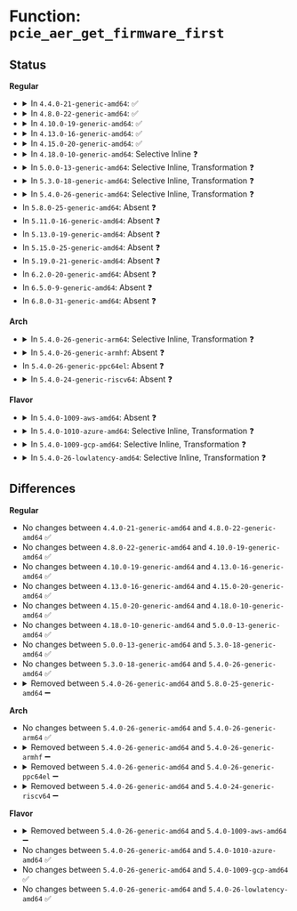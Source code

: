 # Function: <code>pcie_aer_get_firmware_first</code>

## Status
<b>Regular</b>
<ul>
<li>
<details>
<summary>In <code>4.4.0-21-generic-amd64</code>: ✅</summary>

```c
int pcie_aer_get_firmware_first(struct pci_dev * dev)
```

```json
{
  "name": "pcie_aer_get_firmware_first",
  "collision_type": "Unique Global",
  "inline_type": "No",
  "funcs": [
    {
      "addr": 18446744071583347872,
      "name": "pcie_aer_get_firmware_first",
      "external": true,
      "loc": "drivers/pci/pcie/aer/aerdrv_acpi.c:111",
      "file": "drivers/pci/pcie/aer/aerdrv_acpi.c",
      "inline": "seen, unknown",
      "caller_inline": [],
      "caller_func": [
        "drivers/pci/pcie/aer/aerdrv_core.c:pci_enable_pcie_error_reporting",
        "drivers/pci/pcie/aer/aerdrv_core.c:pci_disable_pcie_error_reporting"
      ]
    }
  ],
  "symbols": [
    {
      "addr": 18446744071583347872,
      "name": "pcie_aer_get_firmware_first",
      "section": ".text",
      "bind": "STB_GLOBAL",
      "size": 193
    }
  ]
}
```
</details>
</li>
<li>
<details>
<summary>In <code>4.8.0-22-generic-amd64</code>: ✅</summary>

```c
int pcie_aer_get_firmware_first(struct pci_dev * dev)
```

```json
{
  "name": "pcie_aer_get_firmware_first",
  "collision_type": "Unique Global",
  "inline_type": "No",
  "funcs": [
    {
      "addr": 18446744071583659808,
      "name": "pcie_aer_get_firmware_first",
      "external": true,
      "loc": "drivers/pci/pcie/aer/aerdrv_acpi.c:111",
      "file": "drivers/pci/pcie/aer/aerdrv_acpi.c",
      "inline": "seen, unknown",
      "caller_inline": [],
      "caller_func": [
        "drivers/pci/pcie/aer/aerdrv_core.c:pci_disable_pcie_error_reporting",
        "drivers/pci/pcie/aer/aerdrv_core.c:pci_enable_pcie_error_reporting"
      ]
    }
  ],
  "symbols": [
    {
      "addr": 18446744071583659808,
      "name": "pcie_aer_get_firmware_first",
      "section": ".text",
      "bind": "STB_GLOBAL",
      "size": 193
    }
  ]
}
```
</details>
</li>
<li>
<details>
<summary>In <code>4.10.0-19-generic-amd64</code>: ✅</summary>

```c
int pcie_aer_get_firmware_first(struct pci_dev * dev)
```

```json
{
  "name": "pcie_aer_get_firmware_first",
  "collision_type": "Unique Global",
  "inline_type": "No",
  "funcs": [
    {
      "addr": 18446744071583797376,
      "name": "pcie_aer_get_firmware_first",
      "external": true,
      "loc": "drivers/pci/pcie/aer/aerdrv_acpi.c:111",
      "file": "drivers/pci/pcie/aer/aerdrv_acpi.c",
      "inline": "seen, unknown",
      "caller_inline": [],
      "caller_func": [
        "drivers/pci/pcie/aer/aerdrv_core.c:pci_disable_pcie_error_reporting",
        "drivers/pci/pcie/aer/aerdrv_core.c:pci_enable_pcie_error_reporting"
      ]
    }
  ],
  "symbols": [
    {
      "addr": 18446744071583797376,
      "name": "pcie_aer_get_firmware_first",
      "section": ".text",
      "bind": "STB_GLOBAL",
      "size": 193
    }
  ]
}
```
</details>
</li>
<li>
<details>
<summary>In <code>4.13.0-16-generic-amd64</code>: ✅</summary>

```c
int pcie_aer_get_firmware_first(struct pci_dev * dev)
```

```json
{
  "name": "pcie_aer_get_firmware_first",
  "collision_type": "Unique Global",
  "inline_type": "No",
  "funcs": [
    {
      "addr": 18446744071583840384,
      "name": "pcie_aer_get_firmware_first",
      "external": true,
      "loc": "drivers/pci/pcie/aer/aerdrv_acpi.c:111",
      "file": "drivers/pci/pcie/aer/aerdrv_acpi.c",
      "inline": "seen, unknown",
      "caller_inline": [],
      "caller_func": [
        "drivers/pci/pcie/aer/aerdrv_core.c:pci_disable_pcie_error_reporting",
        "drivers/pci/pcie/aer/aerdrv_core.c:pci_enable_pcie_error_reporting"
      ]
    }
  ],
  "symbols": [
    {
      "addr": 18446744071583840384,
      "name": "pcie_aer_get_firmware_first",
      "section": ".text",
      "bind": "STB_GLOBAL",
      "size": 189
    }
  ]
}
```
</details>
</li>
<li>
<details>
<summary>In <code>4.15.0-20-generic-amd64</code>: ✅</summary>

```c
int pcie_aer_get_firmware_first(struct pci_dev * dev)
```

```json
{
  "name": "pcie_aer_get_firmware_first",
  "collision_type": "Unique Global",
  "inline_type": "No",
  "funcs": [
    {
      "addr": 18446744071584103104,
      "name": "pcie_aer_get_firmware_first",
      "external": true,
      "loc": "drivers/pci/pcie/aer/aerdrv_acpi.c:112",
      "file": "drivers/pci/pcie/aer/aerdrv_acpi.c",
      "inline": "seen, unknown",
      "caller_inline": [],
      "caller_func": [
        "drivers/pci/pcie/aer/aerdrv_core.c:pci_disable_pcie_error_reporting",
        "drivers/pci/pcie/aer/aerdrv_core.c:pci_enable_pcie_error_reporting",
        "drivers/pci/pcie/pcie-dpc.c:dpc_probe"
      ]
    }
  ],
  "symbols": [
    {
      "addr": 18446744071584103104,
      "name": "pcie_aer_get_firmware_first",
      "section": ".text",
      "bind": "STB_GLOBAL",
      "size": 189
    }
  ]
}
```
</details>
</li>
<li>
<details>
<summary>In <code>4.18.0-10-generic-amd64</code>: Selective Inline ❓</summary>

```c
int pcie_aer_get_firmware_first(struct pci_dev * dev)
```

```json
{
  "name": "pcie_aer_get_firmware_first",
  "collision_type": "Unique Global",
  "inline_type": "Selective",
  "funcs": [
    {
      "addr": 18446744071584299237,
      "name": "pcie_aer_get_firmware_first",
      "external": true,
      "loc": "drivers/pci/pcie/aer.c:301",
      "file": "drivers/pci/pcie/aer.c",
      "inline": "not declared, inlined",
      "caller_inline": [
        "drivers/pci/pcie/aer.c:pci_disable_pcie_error_reporting",
        "drivers/pci/pcie/aer.c:pci_enable_pcie_error_reporting"
      ],
      "caller_func": [
        "drivers/pci/pcie/dpc.c:dpc_probe"
      ]
    }
  ],
  "symbols": [
    {
      "addr": 18446744071584302656,
      "name": "pcie_aer_get_firmware_first",
      "section": ".text",
      "bind": "STB_GLOBAL",
      "size": 58
    }
  ]
}
```
</details>
</li>
<li>
<details>
<summary>In <code>5.0.0-13-generic-amd64</code>: Selective Inline, Transformation ❓</summary>

```c
int pcie_aer_get_firmware_first(struct pci_dev * dev)
```

```json
{
  "name": "pcie_aer_get_firmware_first",
  "collision_type": "Unique Global",
  "inline_type": "Selective",
  "funcs": [
    {
      "addr": 18446744071584396302,
      "name": "pcie_aer_get_firmware_first",
      "external": true,
      "loc": "drivers/pci/pcie/aer.c:306",
      "file": "drivers/pci/pcie/aer.c",
      "inline": "not declared, inlined",
      "caller_inline": [
        "drivers/pci/pcie/aer.c:pci_cleanup_aer_error_status_regs",
        "drivers/pci/pcie/aer.c:pci_aer_clear_fatal_status",
        "drivers/pci/pcie/aer.c:pci_cleanup_aer_uncorrect_error_status",
        "drivers/pci/pcie/aer.c:pci_disable_pcie_error_reporting",
        "drivers/pci/pcie/aer.c:pci_enable_pcie_error_reporting"
      ],
      "caller_func": [
        "drivers/pci/pcie/aer.c:pci_cleanup_aer_error_status_regs",
        "drivers/pci/pcie/aer.c:pci_aer_clear_fatal_status",
        "drivers/pci/pcie/aer.c:pci_cleanup_aer_uncorrect_error_status",
        "drivers/pci/pcie/aer.c:pci_disable_pcie_error_reporting",
        "drivers/pci/pcie/aer.c:pci_enable_pcie_error_reporting",
        "drivers/pci/pcie/dpc.c:dpc_probe"
      ]
    }
  ],
  "symbols": [
    {
      "addr": 18446744071584394416,
      "name": "pcie_aer_get_firmware_first.part.17",
      "section": ".text",
      "bind": "STB_LOCAL",
      "size": 154
    },
    {
      "addr": 18446744071584395776,
      "name": "pcie_aer_get_firmware_first",
      "section": ".text",
      "bind": "STB_GLOBAL",
      "size": 34
    }
  ]
}
```
</details>
</li>
<li>
<details>
<summary>In <code>5.3.0-18-generic-amd64</code>: Selective Inline, Transformation ❓</summary>

```c
int pcie_aer_get_firmware_first(struct pci_dev * dev)
```

```json
{
  "name": "pcie_aer_get_firmware_first",
  "collision_type": "Unique Global",
  "inline_type": "Selective",
  "funcs": [
    {
      "addr": 18446744071584592524,
      "name": "pcie_aer_get_firmware_first",
      "external": true,
      "loc": "drivers/pci/pcie/aer.c:306",
      "file": "drivers/pci/pcie/aer.c",
      "inline": "not declared, inlined",
      "caller_inline": [
        "drivers/pci/pcie/aer.c:pci_cleanup_aer_error_status_regs",
        "drivers/pci/pcie/aer.c:pci_aer_clear_fatal_status",
        "drivers/pci/pcie/aer.c:pci_cleanup_aer_uncorrect_error_status",
        "drivers/pci/pcie/aer.c:pci_disable_pcie_error_reporting",
        "drivers/pci/pcie/aer.c:pci_enable_pcie_error_reporting"
      ],
      "caller_func": [
        "drivers/pci/pcie/aer.c:pci_cleanup_aer_error_status_regs",
        "drivers/pci/pcie/aer.c:pci_aer_clear_fatal_status",
        "drivers/pci/pcie/aer.c:pci_cleanup_aer_uncorrect_error_status",
        "drivers/pci/pcie/aer.c:pci_disable_pcie_error_reporting",
        "drivers/pci/pcie/aer.c:pci_enable_pcie_error_reporting",
        "drivers/pci/pcie/dpc.c:dpc_probe"
      ]
    }
  ],
  "symbols": [
    {
      "addr": 18446744071584590720,
      "name": "pcie_aer_get_firmware_first.part.0",
      "section": ".text",
      "bind": "STB_LOCAL",
      "size": 150
    },
    {
      "addr": 18446744071584592016,
      "name": "pcie_aer_get_firmware_first",
      "section": ".text",
      "bind": "STB_GLOBAL",
      "size": 34
    }
  ]
}
```
</details>
</li>
<li>
<details>
<summary>In <code>5.4.0-26-generic-amd64</code>: Selective Inline, Transformation ❓</summary>

```c
int pcie_aer_get_firmware_first(struct pci_dev * dev)
```

```json
{
  "name": "pcie_aer_get_firmware_first",
  "collision_type": "Unique Global",
  "inline_type": "Selective",
  "funcs": [
    {
      "addr": 18446744071584730348,
      "name": "pcie_aer_get_firmware_first",
      "external": true,
      "loc": "drivers/pci/pcie/aer.c:306",
      "file": "drivers/pci/pcie/aer.c",
      "inline": "not declared, inlined",
      "caller_inline": [
        "drivers/pci/pcie/aer.c:pci_cleanup_aer_error_status_regs",
        "drivers/pci/pcie/aer.c:pci_aer_clear_fatal_status",
        "drivers/pci/pcie/aer.c:pci_cleanup_aer_uncorrect_error_status",
        "drivers/pci/pcie/aer.c:pci_disable_pcie_error_reporting",
        "drivers/pci/pcie/aer.c:pci_enable_pcie_error_reporting"
      ],
      "caller_func": [
        "drivers/pci/pcie/aer.c:pci_cleanup_aer_error_status_regs",
        "drivers/pci/pcie/aer.c:pci_aer_clear_fatal_status",
        "drivers/pci/pcie/aer.c:pci_cleanup_aer_uncorrect_error_status",
        "drivers/pci/pcie/aer.c:pci_disable_pcie_error_reporting",
        "drivers/pci/pcie/aer.c:pci_enable_pcie_error_reporting",
        "drivers/pci/pcie/dpc.c:dpc_probe"
      ]
    }
  ],
  "symbols": [
    {
      "addr": 18446744071584728512,
      "name": "pcie_aer_get_firmware_first.part.0",
      "section": ".text",
      "bind": "STB_LOCAL",
      "size": 150
    },
    {
      "addr": 18446744071584729840,
      "name": "pcie_aer_get_firmware_first",
      "section": ".text",
      "bind": "STB_GLOBAL",
      "size": 34
    }
  ]
}
```
</details>
</li>
<li>
In <code>5.8.0-25-generic-amd64</code>: Absent ❓
</li>
<li>
In <code>5.11.0-16-generic-amd64</code>: Absent ❓
</li>
<li>
In <code>5.13.0-19-generic-amd64</code>: Absent ❓
</li>
<li>
In <code>5.15.0-25-generic-amd64</code>: Absent ❓
</li>
<li>
In <code>5.19.0-21-generic-amd64</code>: Absent ❓
</li>
<li>
In <code>6.2.0-20-generic-amd64</code>: Absent ❓
</li>
<li>
In <code>6.5.0-9-generic-amd64</code>: Absent ❓
</li>
<li>
In <code>6.8.0-31-generic-amd64</code>: Absent ❓
</li>
</ul>
<b>Arch</b>
<ul>
<li>
<details>
<summary>In <code>5.4.0-26-generic-arm64</code>: Selective Inline, Transformation ❓</summary>

```c
int pcie_aer_get_firmware_first(struct pci_dev * dev)
```

```json
{
  "name": "pcie_aer_get_firmware_first",
  "collision_type": "Unique Global",
  "inline_type": "Selective",
  "funcs": [
    {
      "addr": 18446603336496991204,
      "name": "pcie_aer_get_firmware_first",
      "external": true,
      "loc": "drivers/pci/pcie/aer.c:306",
      "file": "drivers/pci/pcie/aer.c",
      "inline": "not declared, inlined",
      "caller_inline": [
        "drivers/pci/pcie/aer.c:pci_cleanup_aer_error_status_regs",
        "drivers/pci/pcie/aer.c:pci_aer_clear_fatal_status",
        "drivers/pci/pcie/aer.c:pci_cleanup_aer_uncorrect_error_status",
        "drivers/pci/pcie/aer.c:pci_disable_pcie_error_reporting",
        "drivers/pci/pcie/aer.c:pci_enable_pcie_error_reporting"
      ],
      "caller_func": [
        "drivers/pci/pcie/aer.c:pci_cleanup_aer_error_status_regs",
        "drivers/pci/pcie/aer.c:pci_aer_clear_fatal_status",
        "drivers/pci/pcie/aer.c:pci_cleanup_aer_uncorrect_error_status",
        "drivers/pci/pcie/aer.c:pci_disable_pcie_error_reporting",
        "drivers/pci/pcie/aer.c:pci_enable_pcie_error_reporting",
        "drivers/pci/pcie/dpc.c:dpc_probe"
      ]
    }
  ],
  "symbols": [
    {
      "addr": 18446603336496988712,
      "name": "pcie_aer_get_firmware_first.part.0",
      "section": ".text",
      "bind": "STB_LOCAL",
      "size": 168
    },
    {
      "addr": 18446603336496990600,
      "name": "pcie_aer_get_firmware_first",
      "section": ".text",
      "bind": "STB_GLOBAL",
      "size": 84
    }
  ]
}
```
</details>
</li>
<li>
<details>
<summary>In <code>5.4.0-26-generic-armhf</code>: Absent ❓</summary>

```json
{
  "name": "pcie_aer_get_firmware_first",
  "collision_type": "Static Duplication",
  "inline_type": "Full",
  "funcs": [
    {
      "addr": 3230253108,
      "name": "pcie_aer_get_firmware_first",
      "external": false,
      "loc": "drivers/pci/pcie/portdrv.h:156",
      "file": "drivers/pci/pcie/aer.c",
      "inline": "declared, inlined",
      "caller_inline": [
        "drivers/pci/pcie/aer.c:pci_cleanup_aer_error_status_regs",
        "drivers/pci/pcie/aer.c:pci_aer_clear_fatal_status",
        "drivers/pci/pcie/aer.c:pci_cleanup_aer_uncorrect_error_status",
        "drivers/pci/pcie/aer.c:pci_disable_pcie_error_reporting",
        "drivers/pci/pcie/aer.c:pci_enable_pcie_error_reporting"
      ],
      "caller_func": []
    },
    {
      "addr": 3230259436,
      "name": "pcie_aer_get_firmware_first",
      "external": false,
      "loc": "drivers/pci/pcie/portdrv.h:156",
      "file": "drivers/pci/pcie/dpc.c",
      "inline": "declared, inlined",
      "caller_inline": [
        "drivers/pci/pcie/dpc.c:dpc_probe"
      ],
      "caller_func": []
    }
  ],
  "symbols": []
}
```
</details>
</li>
<li>
In <code>5.4.0-26-generic-ppc64el</code>: Absent ❓
</li>
<li>
<details>
<summary>In <code>5.4.0-24-generic-riscv64</code>: Absent ❓</summary>

```json
{
  "name": "pcie_aer_get_firmware_first",
  "collision_type": "Static Duplication",
  "inline_type": "Full",
  "funcs": [
    {
      "addr": 18446743936275656310,
      "name": "pcie_aer_get_firmware_first",
      "external": false,
      "loc": "drivers/pci/pcie/portdrv.h:156",
      "file": "drivers/pci/pcie/aer.c",
      "inline": "declared, inlined",
      "caller_inline": [
        "drivers/pci/pcie/aer.c:pci_cleanup_aer_error_status_regs",
        "drivers/pci/pcie/aer.c:pci_aer_clear_fatal_status",
        "drivers/pci/pcie/aer.c:pci_cleanup_aer_uncorrect_error_status",
        "drivers/pci/pcie/aer.c:pci_disable_pcie_error_reporting",
        "drivers/pci/pcie/aer.c:pci_enable_pcie_error_reporting"
      ],
      "caller_func": []
    },
    {
      "addr": 18446743936275662040,
      "name": "pcie_aer_get_firmware_first",
      "external": false,
      "loc": "drivers/pci/pcie/portdrv.h:156",
      "file": "drivers/pci/pcie/dpc.c",
      "inline": "declared, inlined",
      "caller_inline": [
        "drivers/pci/pcie/dpc.c:dpc_probe"
      ],
      "caller_func": []
    }
  ],
  "symbols": []
}
```
</details>
</li>
</ul>
<b>Flavor</b>
<ul>
<li>
<details>
<summary>In <code>5.4.0-1009-aws-amd64</code>: Absent ❓</summary>

```json
{
  "name": "pcie_aer_get_firmware_first",
  "collision_type": "Static Duplication",
  "inline_type": "Full",
  "funcs": [
    {
      "addr": 18446744071584680022,
      "name": "pcie_aer_get_firmware_first",
      "external": false,
      "loc": "drivers/pci/pcie/portdrv.h:156",
      "file": "drivers/pci/pcie/aer.c",
      "inline": "declared, inlined",
      "caller_inline": [
        "drivers/pci/pcie/aer.c:pci_cleanup_aer_error_status_regs",
        "drivers/pci/pcie/aer.c:pci_aer_clear_fatal_status",
        "drivers/pci/pcie/aer.c:pci_cleanup_aer_uncorrect_error_status",
        "drivers/pci/pcie/aer.c:pci_disable_pcie_error_reporting",
        "drivers/pci/pcie/aer.c:pci_enable_pcie_error_reporting"
      ],
      "caller_func": []
    },
    {
      "addr": 18446744071584685056,
      "name": "pcie_aer_get_firmware_first",
      "external": false,
      "loc": "drivers/pci/pcie/portdrv.h:156",
      "file": "drivers/pci/pcie/dpc.c",
      "inline": "declared, inlined",
      "caller_inline": [
        "drivers/pci/pcie/dpc.c:dpc_probe"
      ],
      "caller_func": []
    }
  ],
  "symbols": []
}
```
</details>
</li>
<li>
<details>
<summary>In <code>5.4.0-1010-azure-amd64</code>: Selective Inline, Transformation ❓</summary>

```c
int pcie_aer_get_firmware_first(struct pci_dev * dev)
```

```json
{
  "name": "pcie_aer_get_firmware_first",
  "collision_type": "Unique Global",
  "inline_type": "Selective",
  "funcs": [
    {
      "addr": 18446744071584609980,
      "name": "pcie_aer_get_firmware_first",
      "external": true,
      "loc": "drivers/pci/pcie/aer.c:306",
      "file": "drivers/pci/pcie/aer.c",
      "inline": "not declared, inlined",
      "caller_inline": [
        "drivers/pci/pcie/aer.c:pci_cleanup_aer_error_status_regs",
        "drivers/pci/pcie/aer.c:pci_aer_clear_fatal_status",
        "drivers/pci/pcie/aer.c:pci_cleanup_aer_uncorrect_error_status",
        "drivers/pci/pcie/aer.c:pci_disable_pcie_error_reporting",
        "drivers/pci/pcie/aer.c:pci_enable_pcie_error_reporting"
      ],
      "caller_func": [
        "drivers/pci/pcie/aer.c:pci_cleanup_aer_error_status_regs",
        "drivers/pci/pcie/aer.c:pci_aer_clear_fatal_status",
        "drivers/pci/pcie/aer.c:pci_cleanup_aer_uncorrect_error_status",
        "drivers/pci/pcie/aer.c:pci_disable_pcie_error_reporting",
        "drivers/pci/pcie/aer.c:pci_enable_pcie_error_reporting",
        "drivers/pci/pcie/dpc.c:dpc_probe"
      ]
    }
  ],
  "symbols": [
    {
      "addr": 18446744071584608144,
      "name": "pcie_aer_get_firmware_first.part.0",
      "section": ".text",
      "bind": "STB_LOCAL",
      "size": 150
    },
    {
      "addr": 18446744071584609472,
      "name": "pcie_aer_get_firmware_first",
      "section": ".text",
      "bind": "STB_GLOBAL",
      "size": 34
    }
  ]
}
```
</details>
</li>
<li>
<details>
<summary>In <code>5.4.0-1009-gcp-amd64</code>: Selective Inline, Transformation ❓</summary>

```c
int pcie_aer_get_firmware_first(struct pci_dev * dev)
```

```json
{
  "name": "pcie_aer_get_firmware_first",
  "collision_type": "Unique Global",
  "inline_type": "Selective",
  "funcs": [
    {
      "addr": 18446744071584680508,
      "name": "pcie_aer_get_firmware_first",
      "external": true,
      "loc": "drivers/pci/pcie/aer.c:306",
      "file": "drivers/pci/pcie/aer.c",
      "inline": "not declared, inlined",
      "caller_inline": [
        "drivers/pci/pcie/aer.c:pci_cleanup_aer_error_status_regs",
        "drivers/pci/pcie/aer.c:pci_aer_clear_fatal_status",
        "drivers/pci/pcie/aer.c:pci_cleanup_aer_uncorrect_error_status",
        "drivers/pci/pcie/aer.c:pci_disable_pcie_error_reporting",
        "drivers/pci/pcie/aer.c:pci_enable_pcie_error_reporting"
      ],
      "caller_func": [
        "drivers/pci/pcie/aer.c:pci_cleanup_aer_error_status_regs",
        "drivers/pci/pcie/aer.c:pci_aer_clear_fatal_status",
        "drivers/pci/pcie/aer.c:pci_cleanup_aer_uncorrect_error_status",
        "drivers/pci/pcie/aer.c:pci_disable_pcie_error_reporting",
        "drivers/pci/pcie/aer.c:pci_enable_pcie_error_reporting",
        "drivers/pci/pcie/dpc.c:dpc_probe"
      ]
    }
  ],
  "symbols": [
    {
      "addr": 18446744071584678672,
      "name": "pcie_aer_get_firmware_first.part.0",
      "section": ".text",
      "bind": "STB_LOCAL",
      "size": 150
    },
    {
      "addr": 18446744071584680000,
      "name": "pcie_aer_get_firmware_first",
      "section": ".text",
      "bind": "STB_GLOBAL",
      "size": 34
    }
  ]
}
```
</details>
</li>
<li>
<details>
<summary>In <code>5.4.0-26-lowlatency-amd64</code>: Selective Inline, Transformation ❓</summary>

```c
int pcie_aer_get_firmware_first(struct pci_dev * dev)
```

```json
{
  "name": "pcie_aer_get_firmware_first",
  "collision_type": "Unique Global",
  "inline_type": "Selective",
  "funcs": [
    {
      "addr": 18446744071584788204,
      "name": "pcie_aer_get_firmware_first",
      "external": true,
      "loc": "drivers/pci/pcie/aer.c:306",
      "file": "drivers/pci/pcie/aer.c",
      "inline": "not declared, inlined",
      "caller_inline": [
        "drivers/pci/pcie/aer.c:pci_cleanup_aer_error_status_regs",
        "drivers/pci/pcie/aer.c:pci_aer_clear_fatal_status",
        "drivers/pci/pcie/aer.c:pci_cleanup_aer_uncorrect_error_status",
        "drivers/pci/pcie/aer.c:pci_disable_pcie_error_reporting",
        "drivers/pci/pcie/aer.c:pci_enable_pcie_error_reporting"
      ],
      "caller_func": [
        "drivers/pci/pcie/aer.c:pci_cleanup_aer_error_status_regs",
        "drivers/pci/pcie/aer.c:pci_aer_clear_fatal_status",
        "drivers/pci/pcie/aer.c:pci_cleanup_aer_uncorrect_error_status",
        "drivers/pci/pcie/aer.c:pci_disable_pcie_error_reporting",
        "drivers/pci/pcie/aer.c:pci_enable_pcie_error_reporting",
        "drivers/pci/pcie/dpc.c:dpc_probe"
      ]
    }
  ],
  "symbols": [
    {
      "addr": 18446744071584786368,
      "name": "pcie_aer_get_firmware_first.part.0",
      "section": ".text",
      "bind": "STB_LOCAL",
      "size": 150
    },
    {
      "addr": 18446744071584787696,
      "name": "pcie_aer_get_firmware_first",
      "section": ".text",
      "bind": "STB_GLOBAL",
      "size": 34
    }
  ]
}
```
</details>
</li>
</ul>

## Differences
<b>Regular</b>
<ul>
<li>
No changes between <code>4.4.0-21-generic-amd64</code> and <code>4.8.0-22-generic-amd64</code> ✅
</li>
<li>
No changes between <code>4.8.0-22-generic-amd64</code> and <code>4.10.0-19-generic-amd64</code> ✅
</li>
<li>
No changes between <code>4.10.0-19-generic-amd64</code> and <code>4.13.0-16-generic-amd64</code> ✅
</li>
<li>
No changes between <code>4.13.0-16-generic-amd64</code> and <code>4.15.0-20-generic-amd64</code> ✅
</li>
<li>
No changes between <code>4.15.0-20-generic-amd64</code> and <code>4.18.0-10-generic-amd64</code> ✅
</li>
<li>
No changes between <code>4.18.0-10-generic-amd64</code> and <code>5.0.0-13-generic-amd64</code> ✅
</li>
<li>
No changes between <code>5.0.0-13-generic-amd64</code> and <code>5.3.0-18-generic-amd64</code> ✅
</li>
<li>
No changes between <code>5.3.0-18-generic-amd64</code> and <code>5.4.0-26-generic-amd64</code> ✅
</li>
<li>
<details>
<summary>Removed between <code>5.4.0-26-generic-amd64</code> and <code>5.8.0-25-generic-amd64</code> ➖</summary>

```c
int pcie_aer_get_firmware_first(struct pci_dev * dev)
```
</details>
</li>
</ul>
<b>Arch</b>
<ul>
<li>
No changes between <code>5.4.0-26-generic-amd64</code> and <code>5.4.0-26-generic-arm64</code> ✅
</li>
<li>
<details>
<summary>Removed between <code>5.4.0-26-generic-amd64</code> and <code>5.4.0-26-generic-armhf</code> ➖</summary>

```c
int pcie_aer_get_firmware_first(struct pci_dev * dev)
```
</details>
</li>
<li>
<details>
<summary>Removed between <code>5.4.0-26-generic-amd64</code> and <code>5.4.0-26-generic-ppc64el</code> ➖</summary>

```c
int pcie_aer_get_firmware_first(struct pci_dev * dev)
```
</details>
</li>
<li>
<details>
<summary>Removed between <code>5.4.0-26-generic-amd64</code> and <code>5.4.0-24-generic-riscv64</code> ➖</summary>

```c
int pcie_aer_get_firmware_first(struct pci_dev * dev)
```
</details>
</li>
</ul>
<b>Flavor</b>
<ul>
<li>
<details>
<summary>Removed between <code>5.4.0-26-generic-amd64</code> and <code>5.4.0-1009-aws-amd64</code> ➖</summary>

```c
int pcie_aer_get_firmware_first(struct pci_dev * dev)
```
</details>
</li>
<li>
No changes between <code>5.4.0-26-generic-amd64</code> and <code>5.4.0-1010-azure-amd64</code> ✅
</li>
<li>
No changes between <code>5.4.0-26-generic-amd64</code> and <code>5.4.0-1009-gcp-amd64</code> ✅
</li>
<li>
No changes between <code>5.4.0-26-generic-amd64</code> and <code>5.4.0-26-lowlatency-amd64</code> ✅
</li>
</ul>
